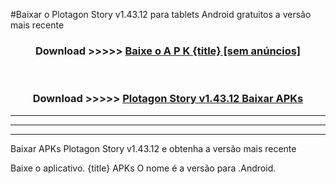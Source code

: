 #Baixar o Plotagon Story v1.43.12   para tablets Android gratuitos a versão mais recente


<div align="center">
<h3>Download >>>>> <a href="https://pt-web.web.app/?pt= {title}">Baixe o A P K {title} [sem anúncios]</a></h3><br>

<h3>Download >>>>> <a href="https://pt-web.web.app/?pt= {title}">Plotagon Story v1.43.12  Baixar APKs</a></h3>
</div>

----------------------------------------------------------

----------------------------------------------------------

----------------------------------------------------------

Baixar APKs Plotagon Story v1.43.12  e obtenha a versão mais recente

Baixe o aplicativo. {title} APKs O nome é a versão para .Android.


